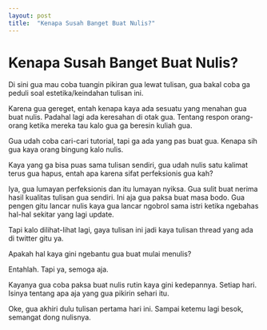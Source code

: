 ```yaml
---
layout: post
title:  "Kenapa Susah Banget Buat Nulis?"
---
```


# Kenapa Susah Banget Buat Nulis?

Di sini gua mau coba tuangin pikiran gua lewat tulisan, gua bakal coba ga peduli soal estetika/keindahan tulisan ini.

Karena gua gereget, entah kenapa kaya ada sesuatu yang menahan gua buat nulis. Padahal lagi ada keresahan di otak gua. Tentang respon orang-orang ketika mereka tau kalo gua ga beresin kuliah gua.

Gua udah coba cari-cari tutorial, tapi ga ada yang pas buat gua. Kenapa sih gua kaya orang bingung kalo nulis.

Kaya yang ga bisa puas sama tulisan sendiri, gua udah nulis satu kalimat terus gua hapus, entah apa karena sifat perfeksionis gua kah?

Iya, gua lumayan perfeksionis dan itu lumayan nyiksa. Gua sulit buat nerima hasil kualitas tulisan gua sendiri. Ini aja gua paksa buat masa bodo. Gua pengen gitu lancar nulis kaya gua lancar ngobrol sama istri ketika ngebahas hal-hal sekitar yang lagi update.

Tapi kalo dilihat-lihat lagi, gaya tulisan ini jadi kaya tulisan thread yang ada di twitter gitu ya.

Apakah hal kaya gini ngebantu gua buat mulai menulis?

Entahlah. Tapi ya, semoga aja.

Kayanya gua coba paksa buat nulis rutin kaya gini kedepannya. Setiap hari. Isinya tentang apa aja yang gua pikirin sehari itu.

Oke, gua akhiri dulu tulisan pertama hari ini. Sampai ketemu lagi besok, semangat dong nulisnya.
